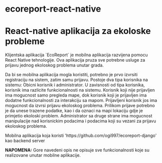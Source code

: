 # ecoreport-react-native

# React-native aplikacija za ekoloske probleme

<p>
	Klijentska aplikacija `EcoReport` je mobilna aplikacija razvijena pomocu React Native tehnologije. Ova aplikacija pruza sve potrebne usluge za prijavu jednog ekoloskog problema unutar grada.
</p>

<p>
	Da bi se mobilna aplikacija mogla koristiti, potrebno je prvo izvrsiti registraciju na sistem, zatim samu prijavu. Postoje dva tipa korisnika na sistemu: Obicni korisnik i administrator. U zavisnosti od tipa korisnika, korisnik ima razlicite funkcionalnosti na sistemu. Korisnik koji nije prijavljen ima mogucnost samo pregleda mape, dok korisnik koji je prijavljen ima dodatne funkcionalnosti za interakciju sa mapom. Prijavljeni korisnik jos ima mogucnost da izvrsi prijavu ekoloskog problema. Prilikom prijave potrebno je da unese trazene podatke, kao i da oznaci na mapi lokaciju gdje je primjetio ekoloski problem. Administrator sa druge strane ima mogucnost manipulacije nad korisnickim podacima i podacima koji su vezani za prijavu ekoloskog problema.
</p>

<p>
	Mobilna aplikacija koja koristi 'https://github.com/ogi997/ecoreport-django' kao backend server
</p>


<p>
	<b>NAPOMENA:</b>
	Gore navedeni opis ne opisuje sve funkcionalnosti koje su realizovane unutar mobilne aplikacije.
</p>
